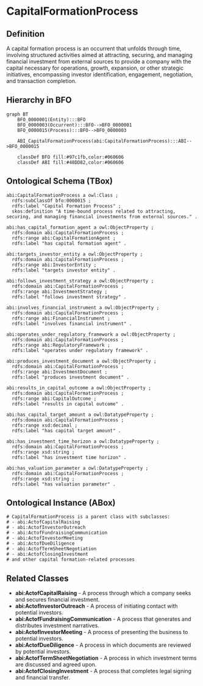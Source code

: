 # CapitalFormationProcess

## Definition
A capital formation process is an occurrent that unfolds through time, involving structured activities aimed at attracting, securing, and managing financial investment from external sources to provide a company with the capital necessary for operations, growth, expansion, or other strategic initiatives, encompassing investor identification, engagement, negotiation, and transaction completion.

## Hierarchy in BFO
```mermaid
graph BT
    BFO_0000001(Entity):::BFO
    BFO_0000003(Occurrent):::BFO-->BFO_0000001
    BFO_0000015(Process):::BFO-->BFO_0000003
    
    ABI_CapitalFormationProcess(abi:CapitalFormationProcess):::ABI-->BFO_0000015
    
    classDef BFO fill:#97c1fb,color:#060606
    classDef ABI fill:#48DD82,color:#060606
```

## Ontological Schema (TBox)
```turtle
abi:CapitalFormationProcess a owl:Class ;
  rdfs:subClassOf bfo:0000015 ;
  rdfs:label "Capital Formation Process" ;
  skos:definition "A time-bound process related to attracting, securing, and managing financial investments from external sources." .

abi:has_capital_formation_agent a owl:ObjectProperty ;
  rdfs:domain abi:CapitalFormationProcess ;
  rdfs:range abi:CapitalFormationAgent ;
  rdfs:label "has capital formation agent" .

abi:targets_investor_entity a owl:ObjectProperty ;
  rdfs:domain abi:CapitalFormationProcess ;
  rdfs:range abi:InvestorEntity ;
  rdfs:label "targets investor entity" .

abi:follows_investment_strategy a owl:ObjectProperty ;
  rdfs:domain abi:CapitalFormationProcess ;
  rdfs:range abi:InvestmentStrategy ;
  rdfs:label "follows investment strategy" .

abi:involves_financial_instrument a owl:ObjectProperty ;
  rdfs:domain abi:CapitalFormationProcess ;
  rdfs:range abi:FinancialInstrument ;
  rdfs:label "involves financial instrument" .

abi:operates_under_regulatory_framework a owl:ObjectProperty ;
  rdfs:domain abi:CapitalFormationProcess ;
  rdfs:range abi:RegulatoryFramework ;
  rdfs:label "operates under regulatory framework" .

abi:produces_investment_document a owl:ObjectProperty ;
  rdfs:domain abi:CapitalFormationProcess ;
  rdfs:range abi:InvestmentDocument ;
  rdfs:label "produces investment document" .

abi:results_in_capital_outcome a owl:ObjectProperty ;
  rdfs:domain abi:CapitalFormationProcess ;
  rdfs:range abi:CapitalOutcome ;
  rdfs:label "results in capital outcome" .

abi:has_capital_target_amount a owl:DatatypeProperty ;
  rdfs:domain abi:CapitalFormationProcess ;
  rdfs:range xsd:decimal ;
  rdfs:label "has capital target amount" .

abi:has_investment_time_horizon a owl:DatatypeProperty ;
  rdfs:domain abi:CapitalFormationProcess ;
  rdfs:range xsd:string ;
  rdfs:label "has investment time horizon" .

abi:has_valuation_parameter a owl:DatatypeProperty ;
  rdfs:domain abi:CapitalFormationProcess ;
  rdfs:range xsd:string ;
  rdfs:label "has valuation parameter" .
```

## Ontological Instance (ABox)
```turtle
# CapitalFormationProcess is a parent class with subclasses:
# - abi:ActofCapitalRaising
# - abi:ActofInvestorOutreach
# - abi:ActofFundraisingCommunication
# - abi:ActofInvestorMeeting
# - abi:ActofDueDiligence
# - abi:ActofTermSheetNegotiation
# - abi:ActofClosingInvestment
# and other capital formation-related processes
```

## Related Classes
- **abi:ActofCapitalRaising** - A process through which a company seeks and secures financial investment.
- **abi:ActofInvestorOutreach** - A process of initiating contact with potential investors.
- **abi:ActofFundraisingCommunication** - A process that generates and distributes investment narratives.
- **abi:ActofInvestorMeeting** - A process of presenting the business to potential investors.
- **abi:ActofDueDiligence** - A process in which documents are reviewed by potential investors.
- **abi:ActofTermSheetNegotiation** - A process in which investment terms are discussed and agreed upon.
- **abi:ActofClosingInvestment** - A process that completes legal signing and financial transfer. 